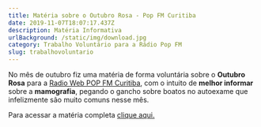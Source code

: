 ```yaml
---
title: Matéria sobre o Outubro Rosa - Pop FM Curitiba
date: 2019-11-07T18:07:17.437Z
description: Matéria Informativa
urlBackground: /static/img/download.jpg
category: Trabalho Voluntário para a Rádio Pop FM
slug: trabalhovoluntario
---
```

No mês de outubro fiz uma matéria de forma voluntária sobre o **Outubro Rosa** para a [Radio Web POP FM Curitiba](https://popfm.vipfm.net/), com o intuito de **melhor  informar** sobre a **mamografia**, pegando o gancho sobre boatos no autoexame que infelizmente são muito comuns nesse mês.

Para acessar a matéria completa [clique aqui.](https://popfm.vipfm.net/noticias/outubro-rosa-a-mamografia-ainda-e-o-mais-indicado-para-detectar-o-cancer-afirma-ministerio-da-saude?fbclid=IwAR2asB3UkWQzC2OBETf33iN8Tc0LQMGiQB-dxfjEllXi3FNqFWzqHbtdE78)
